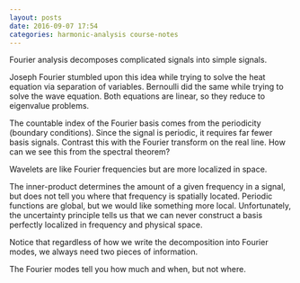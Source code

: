 ```yaml
---
layout: posts
date: 2016-09-07 17:54
categories: harmonic-analysis course-notes
---
```


Fourier analysis decomposes complicated signals into simple signals.

Joseph Fourier stumbled upon this idea while trying to solve the heat equation via separation of variables. Bernoulli did the same while trying to solve the wave equation. Both equations are linear, so they reduce to eigenvalue problems.

The countable index of the Fourier basis comes from the periodicity (boundary conditions). Since the signal is periodic, it requires far fewer basis signals. Contrast this with the Fourier transform on the real line. How can we see this from the spectral theorem?

Wavelets are like Fourier frequencies but are more localized in space.

The inner-product determines the amount of a given frequency in a signal, but does not tell you where that frequency is spatially located. Periodic functions are global, but we would like something more local. Unfortunately, the uncertainty principle tells us that we can never construct a basis perfectly localized in frequency and physical space.

Notice that regardless of how we write the decomposition into Fourier modes, we always need two pieces of information.

The Fourier modes tell you how much and when, but not where. 
